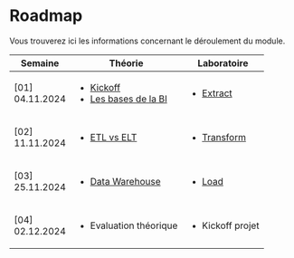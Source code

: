 # Roadmap

Vous trouverez ici les informations concernant le déroulement du module.



| Semaine                   | Théorie                                                                                                                                                    | Laboratoire                                                                                       |
| ------------------------- | ---------------------------------------------------------------------------------------------------------------------------------------------------------- | ------------------------------------------------------------------------------------------------- |
| <p>[01]<br>04.11.2024</p> | <ul><li><a href="../session-2019-2020/kickoff.md">Kickoff</a></li><li><a href="theorie-et-concepts/les-bases-de-la-bi.md">Les bases de la BI</a></li></ul> | <ul><li><a href="laboratoires/object-storage-interface-test-class-and-sdk/">Extract</a></li></ul> |
| <p>[02]<br>11.11.2024</p> | <ul><li><a href="theorie-et-concepts/etl-vs-elt.md">ETL vs ELT</a></li></ul>                                                                               | <ul><li><a href="broken-reference">Transform</a></li></ul>                                        |
| <p>[03]<br>25.11.2024</p> | <ul><li><a href="theorie-et-concepts/data-warehouse-vs-data-lake-vs-data-mart.md">Data Warehouse</a></li></ul>                                             | <ul><li><a href="broken-reference">Load</a></li></ul>                                             |
| <p>[04]<br>02.12.2024</p> | <ul><li>Evaluation théorique</li></ul>                                                                                                                     | <ul><li>Kickoff projet</li></ul>                                                                  |

